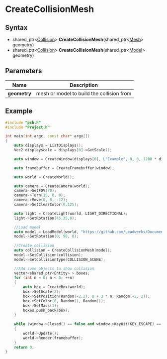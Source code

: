 # CreateCollisionMesh #

## Syntax ##
- shared_ptr<[Collision](CPP_Collision.md)\> **CreateCollisionMesh**(shared_ptr<[Mesh](CPP_Mesh.md)\> geometry)
- shared_ptr<[Collision](CPP_Collision.md)\> **CreateCollisionMesh**(shared_ptr<[Model](CPP_Model.md)\> geometry)

## Parameters ##
|Name|Description|
|-|-|
|**geometry**|mesh or model to build the collision from|

## Example ##
```c++
#include "pch.h"
#include "Project.h"

int main(int argc, const char* argv[])
{
	auto displays = ListDisplays();
	Vec2 displayscale = displays[0]->GetScale();

	auto window = CreateWindow(displays[0], L"Example", 0, 0, 1280 * displayscale.x, 720 * displayscale.y);

	auto framebuffer = CreateFramebuffer(window);

	auto world = CreateWorld();

	auto camera = CreateCamera(world);
	camera->SetFOV(70);
	camera->Turn(15, 0, 0);
	camera->Move(0, 0, -12);
	camera->SetClearColor(0.125);

	auto light = CreateLight(world, LIGHT_DIRECTIONAL);
	light->SetRotation(45,35,0);

	//Load model
	auto model = LoadModel(world, "https://github.com/Leadwerks/Documentation/raw/master/Assets/Models/Structures/wooden%20bridge.glb");
	model->SetRotation(0, 90, 0);
	
	//Create collision
	auto collision = CreateCollisionMesh(model);
	model->SetCollision(collision);
	model->SetCollisionType(COLLISION_SCENE);

	//Add some objects to show collision
	vector<shared_ptr<Entity> > boxes;
	for (int n = 0; n < 5; ++n)
	{
		auto box = CreateBox(world);
		box->SetScale(2);
		box->SetPosition(Random(-2,2), 8 + 3 * n, Random(-2, 2));
		box->SetColor(0, Random(), Random());
		box->SetMass(1);
		boxes.push_back(box);
	}
	
	while (window->Closed() == false and window->KeyHit(KEY_ESCAPE) == false)
	{
		world->Update();
		world->Render(framebuffer);
	}
	return 0;
}
```
